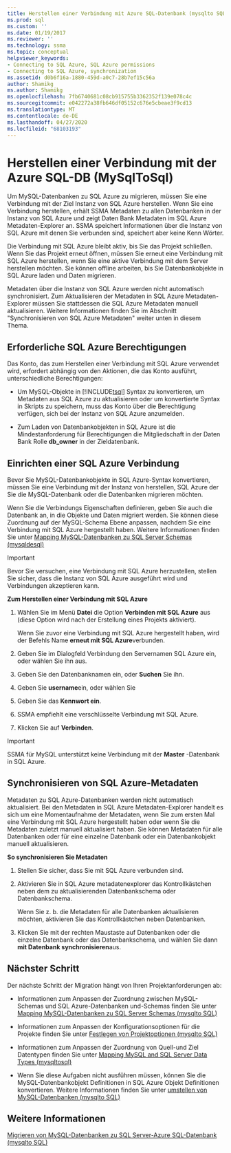 ```yaml
---
title: Herstellen einer Verbindung mit Azure SQL-Datenbank (mysqlto SQL) | Microsoft-Dokumentation
ms.prod: sql
ms.custom: ''
ms.date: 01/19/2017
ms.reviewer: ''
ms.technology: ssma
ms.topic: conceptual
helpviewer_keywords:
- Connecting to SQL Azure, SQL Azure permissions
- Connecting to SQL Azure, synchronization
ms.assetid: d0b6f16a-1880-459d-a0c7-28b7ef15c56a
author: Shamikg
ms.author: Shamikg
ms.openlocfilehash: 7fb6740681c08cb915755b3362352f139e078c4c
ms.sourcegitcommit: e042272a38fb646df05152c676e5cbeae3f9cd13
ms.translationtype: MT
ms.contentlocale: de-DE
ms.lasthandoff: 04/27/2020
ms.locfileid: "68103193"
---
```

# <a name="connecting-to-azure-sql-db-mysqltosql"></a>Herstellen einer Verbindung mit der Azure SQL-DB (MySqlToSql)
Um MySQL-Datenbanken zu SQL Azure zu migrieren, müssen Sie eine Verbindung mit der Ziel Instanz von SQL Azure herstellen. Wenn Sie eine Verbindung herstellen, erhält SSMA Metadaten zu allen Datenbanken in der Instanz von SQL Azure und zeigt Daten Bank Metadaten im SQL Azure Metadaten-Explorer an. SSMA speichert Informationen über die Instanz von SQL Azure mit denen Sie verbunden sind, speichert aber keine Kenn Wörter.  
  
Die Verbindung mit SQL Azure bleibt aktiv, bis Sie das Projekt schließen. Wenn Sie das Projekt erneut öffnen, müssen Sie erneut eine Verbindung mit SQL Azure herstellen, wenn Sie eine aktive Verbindung mit dem Server herstellen möchten. Sie können offline arbeiten, bis Sie Datenbankobjekte in SQL Azure laden und Daten migrieren.  
  
Metadaten über die Instanz von SQL Azure werden nicht automatisch synchronisiert. Zum Aktualisieren der Metadaten in SQL Azure Metadaten-Explorer müssen Sie stattdessen die SQL Azure Metadaten manuell aktualisieren. Weitere Informationen finden Sie im Abschnitt "Synchronisieren von SQL Azure Metadaten" weiter unten in diesem Thema.  
  
## <a name="required-sql-azure-permissions"></a>Erforderliche SQL Azure Berechtigungen  
Das Konto, das zum Herstellen einer Verbindung mit SQL Azure verwendet wird, erfordert abhängig von den Aktionen, die das Konto ausführt, unterschiedliche Berechtigungen:  
  
-   Um MySQL-Objekte in [!INCLUDE[tsql](../../includes/tsql-md.md)] Syntax zu konvertieren, um Metadaten aus SQL Azure zu aktualisieren oder um konvertierte Syntax in Skripts zu speichern, muss das Konto über die Berechtigung verfügen, sich bei der Instanz von SQL Azure anzumelden.  
  
-   Zum Laden von Datenbankobjekten in SQL Azure ist die Mindestanforderung für Berechtigungen die Mitgliedschaft in der Daten Bank Rolle **db_owner** in der Zieldatenbank.  
  
## <a name="establishing-a-sql-azure-connection"></a>Einrichten einer SQL Azure Verbindung  
Bevor Sie MySQL-Datenbankobjekte in SQL Azure-Syntax konvertieren, müssen Sie eine Verbindung mit der Instanz von herstellen, SQL Azure der Sie die MySQL-Datenbank oder die Datenbanken migrieren möchten.  
  
Wenn Sie die Verbindungs Eigenschaften definieren, geben Sie auch die Datenbank an, in die Objekte und Daten migriert werden. Sie können diese Zuordnung auf der MySQL-Schema Ebene anpassen, nachdem Sie eine Verbindung mit SQL Azure hergestellt haben. Weitere Informationen finden Sie unter [Mapping MySQL-Datenbanken zu SQL Server Schemas &#40;mysqldesql&#41;](../../ssma/mysql/mapping-mysql-databases-to-sql-server-schemas-mysqltosql.md)  
  
> [!IMPORTANT]  
> Bevor Sie versuchen, eine Verbindung mit SQL Azure herzustellen, stellen Sie sicher, dass die Instanz von SQL Azure ausgeführt wird und Verbindungen akzeptieren kann.  
  
**Zum Herstellen einer Verbindung mit SQL Azure**  
  
1.  Wählen Sie im Menü **Datei** die Option **Verbinden mit SQL Azure** aus (diese Option wird nach der Erstellung eines Projekts aktiviert).  
  
    Wenn Sie zuvor eine Verbindung mit SQL Azure hergestellt haben, wird der Befehls Name **erneut mit SQL Azure**verbunden.  
  
2.  Geben Sie im Dialogfeld Verbindung den Servernamen SQL Azure ein, oder wählen Sie ihn aus.  
  
3.  Geben Sie den Datenbanknamen ein, oder **Suchen** Sie ihn.  
  
4.  Geben Sie **username**ein, oder wählen Sie  
  
5.  Geben Sie das **Kennwort ein**.  
  
6.  SSMA empfiehlt eine verschlüsselte Verbindung mit SQL Azure.  
  
7.  Klicken Sie auf **Verbinden**.  
  
> [!IMPORTANT]  
> SSMA für MySQL unterstützt keine Verbindung mit der **Master** -Datenbank in SQL Azure.  
  
## <a name="synchronizing-sql-azure-metadata"></a>Synchronisieren von SQL Azure-Metadaten  
Metadaten zu SQL Azure-Datenbanken werden nicht automatisch aktualisiert. Bei den Metadaten in SQL Azure Metadaten-Explorer handelt es sich um eine Momentaufnahme der Metadaten, wenn Sie zum ersten Mal eine Verbindung mit SQL Azure hergestellt haben oder wenn Sie die Metadaten zuletzt manuell aktualisiert haben. Sie können Metadaten für alle Datenbanken oder für eine einzelne Datenbank oder ein Datenbankobjekt manuell aktualisieren.  
  
**So synchronisieren Sie Metadaten**  
  
1.  Stellen Sie sicher, dass Sie mit SQL Azure verbunden sind.  
  
2.  Aktivieren Sie in SQL Azure metadatenexplorer das Kontrollkästchen neben dem zu aktualisierenden Datenbankschema oder Datenbankschema.  
  
    Wenn Sie z. b. die Metadaten für alle Datenbanken aktualisieren möchten, aktivieren Sie das Kontrollkästchen neben Datenbanken.  
  
3.  Klicken Sie mit der rechten Maustaste auf Datenbanken oder die einzelne Datenbank oder das Datenbankschema, und wählen Sie dann **mit Datenbank synchronisieren**aus.  
  
## <a name="next-step"></a>Nächster Schritt  
Der nächste Schritt der Migration hängt von Ihren Projektanforderungen ab:  
  
-   Informationen zum Anpassen der Zuordnung zwischen MySQL-Schemas und SQL Azure-Datenbanken und-Schemas finden Sie unter [Mapping MySQL-Datenbanken zu SQL Server Schemas &#40;mysqlto SQL&#41;](../../ssma/mysql/mapping-mysql-databases-to-sql-server-schemas-mysqltosql.md)  
  
-   Informationen zum Anpassen der Konfigurationsoptionen für die Projekte finden Sie unter [Festlegen von Projektoptionen &#40;mysqlto SQL&#41;](../../ssma/mysql/setting-project-options-mysqltosql.md)  
  
-   Informationen zum Anpassen der Zuordnung von Quell-und Ziel Datentypen finden Sie unter [Mapping MySQL and SQL Server Data Types &#40;mysqltosql&#41;](../../ssma/mysql/mapping-mysql-and-sql-server-data-types-mysqltosql.md)  
  
-   Wenn Sie diese Aufgaben nicht ausführen müssen, können Sie die MySQL-Datenbankobjekt Definitionen in SQL Azure Objekt Definitionen konvertieren. Weitere Informationen finden Sie unter [umstellen von MySQL-Datenbanken &#40;mysqlto SQL&#41;](../../ssma/mysql/converting-mysql-databases-mysqltosql.md)  
  
## <a name="see-also"></a>Weitere Informationen  
[Migrieren von MySQL-Datenbanken zu SQL Server-Azure SQL-Datenbank &#40;mysqlto SQL&#41;](../../ssma/mysql/migrating-mysql-databases-to-sql-server-azure-sql-db-mysqltosql.md)  
  
